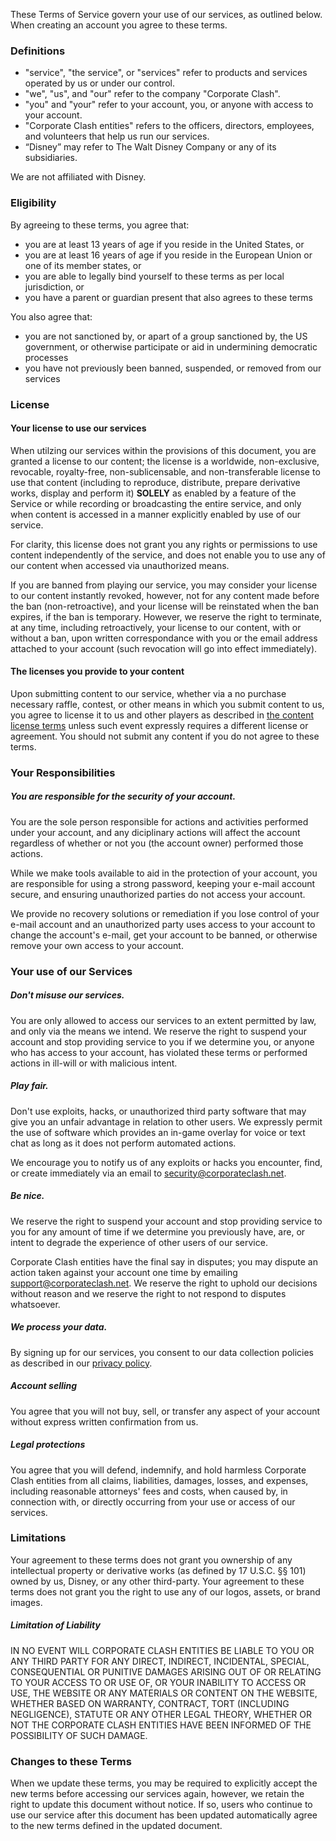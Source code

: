 These Terms of Service govern your use of our services, as outlined below. When creating an account you agree to these terms.

### Definitions

* "service", "the service", or "services" refer to products and services operated by us or under our control.
* "we", "us", and "our" refer to the company "Corporate Clash".
* "you" and "your" refer to your account, you, or anyone with access to your account. 
* "Corporate Clash entities" refers to the officers, directors, employees, and volunteers that help us run our services.
* “Disney” may refer to The Walt Disney Company or any of its subsidiaries.

We are not affiliated with Disney.

### Eligibility

By agreeing to these terms, you agree that:

* you are at least 13 years of age if you reside in the United States, or
* you are at least 16 years of age if you reside in the European Union or one of its member states, or
* you are able to legally bind yourself to these terms as per local jurisdiction, or 
* you have a parent or guardian present that also agrees to these terms

You also agree that: 

* you are not sanctioned by, or apart of a group sanctioned by, the US government, or otherwise participate or aid in undermining democratic processes
* you have not previously been banned, suspended, or removed from our services

### License

#### Your license to use our services

When utilzing our services within the provisions of this document, you are granted a license to our content; the license is a worldwide, non-exclusive, revocable, royalty-free, non-sublicensable, and non-transferable license to use that content (including to reproduce, distribute, prepare derivative works, display and perform it) **SOLELY** as enabled by a feature of the Service or while recording or broadcasting the entire service, and only when content is accessed in a manner explicitly enabled by use of our service.

For clarity, this license does not grant you any rights or permissions to use content independently of the service, and does not enable you to use any of our content when accessed via unauthorized means.

If you are banned from playing our service, you may consider your license to our content instantly revoked, however, not for any content made before the ban (non-retroactive), and your license will be reinstated when the ban expires, if the ban is temporary. However, we reserve the right to terminate, at any time, including retroactively, your license to our content, with or without a ban, upon written correspondance with you or the email address attached to your account (such revocation will go into effect immediately). 

#### The licenses you provide to your content

Upon submitting content to our service, whether via a no purchase necessary raffle, contest, or other means in which you submit content to us, you agree to license it to us and other players as described in [the content license terms](https://github.com/CorporateClash/public/blob/master/contest_license.md#license) unless such event expressly requires a different license or agreement. You should not submit any content if you do not agree to these terms.

### Your Responsibilities

##### You are responsible for the security of your account.

You are the sole person responsible for actions and activities performed under your account, and any diciplinary actions will affect the account regardless of whether or not you (the account owner) performed those actions.

While we make tools available to aid in the protection of your account, you are responsible for using a strong password, keeping your e-mail account secure, and ensuring unauthorized parties do not access your account.

We provide no recovery solutions or remediation if you lose control of your e-mail account and an unauthorized party uses access to your account to change the account's e-mail, get your account to be banned, or otherwise remove your own access to your account.

### Your use of our Services

##### Don't misuse our services. 

You are only allowed to access our services to an extent permitted by law, and only via the means we intend. We reserve the right to suspend your account and stop providing service to you if we determine you, or anyone who has access to your account, has violated these terms or performed actions in ill-will or with malicious intent. 

##### Play fair. 

Don't use exploits, hacks, or unauthorized third party software that may give you an unfair advantage in relation to other users. We expressly permit the use of software which provides an in-game overlay for voice or text chat as long as it does not perform automated actions. 

We encourage you to notify us of any exploits or hacks you encounter, find, or create immediately via an email to security@corporateclash.net.

##### Be nice. 

We reserve the right to suspend your account and stop providing service to you for any amount of time if we determine you previously have, are, or intent to degrade the experience of other users of our service.  

Corporate Clash entities have the final say in disputes; you may dispute an action taken against your account one time by emailing support@corporateclash.net. We reserve the right to uphold our decisions without reason and we reserve the right to not respond to disputes whatsoever.

##### We process your data.

By signing up for our services, you consent to our data collection policies as described in our [privacy policy](https://corporateclash.net/help/privacy).

##### Account selling

You agree that you will not buy, sell, or transfer any aspect of your account without express written confirmation from us. 

##### Legal protections

You agree that you will defend, indemnify, and hold harmless Corporate Clash entities from all claims, liabilities, damages, losses, and expenses, including reasonable attorneys' fees and costs, when caused by, in connection with, or directly occurring from your use or access of our services.

<!--- This protects us from those maliciously exploiting our service to cause harm to other users or companies that would cause legal trouble. -->

### Limitations

Your agreement to these terms does not grant you ownership of any intellectual property or derivative works (as defined by 17 U.S.C. §§ 101) owned by us, Disney, or any other third-party. Your agreement to these terms does not grant you the right to use any of our logos, assets, or brand images.

##### Limitation of Liability

IN NO EVENT WILL CORPORATE CLASH ENTITIES BE LIABLE TO YOU OR ANY THIRD PARTY FOR ANY DIRECT, INDIRECT, INCIDENTAL, SPECIAL, CONSEQUENTIAL OR PUNITIVE DAMAGES ARISING OUT OF OR RELATING TO YOUR ACCESS TO OR USE OF, OR YOUR INABILITY TO ACCESS OR USE, THE WEBSITE OR ANY MATERIALS OR CONTENT ON THE WEBSITE, WHETHER BASED ON WARRANTY, CONTRACT, TORT (INCLUDING NEGLIGENCE), STATUTE OR ANY OTHER LEGAL THEORY, WHETHER OR NOT THE CORPORATE CLASH ENTITIES HAVE BEEN INFORMED OF THE POSSIBILITY OF SUCH DAMAGE.

### Changes to these Terms

When we update these terms, you may be required to explicitly accept the new terms before accessing our services again, however, we retain the right to update this document without notice. If so, users who continue to use our service after this document has been updated automatically agree to the new terms defined in the updated document.
